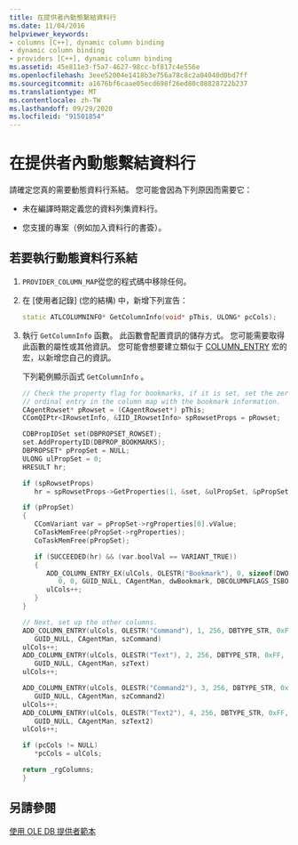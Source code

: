```yaml
---
title: 在提供者內動態繫結資料行
ms.date: 11/04/2016
helpviewer_keywords:
- columns [C++], dynamic column binding
- dynamic column binding
- providers [C++], dynamic column binding
ms.assetid: 45e811e3-f5a7-4627-98cc-bf817c4e556e
ms.openlocfilehash: 3eee52004e1418b3e756a78c8c2a04040d0bd7ff
ms.sourcegitcommit: a1676bf6caae05ecd698f26ed80c08828722b237
ms.translationtype: MT
ms.contentlocale: zh-TW
ms.lasthandoff: 09/29/2020
ms.locfileid: "91501854"
---
```

# <a name="dynamically-binding-columns-in-your-provider"></a>在提供者內動態繫結資料行

請確定您真的需要動態資料行系結。 您可能會因為下列原因而需要它：

- 未在編譯時期定義您的資料列集資料行。

- 您支援的專案（例如加入資料行的書簽）。

## <a name="to-implement-dynamic-column-binding"></a>若要執行動態資料行系結

1. `PROVIDER_COLUMN_MAP`從您的程式碼中移除任何。

1. 在 [使用者記錄] (您的結構) 中，新增下列宣告：

    ```cpp
    static ATLCOLUMNINFO* GetColumnInfo(void* pThis, ULONG* pcCols);
    ```

1. 執行 `GetColumnInfo` 函數。 此函數會配置資訊的儲存方式。 您可能需要取得此函數的屬性或其他資訊。 您可能會想要建立類似于 [COLUMN_ENTRY](./macros-and-global-functions-for-ole-db-consumer-templates.md#column_entry) 宏的宏，以新增您自己的資訊。

   下列範例顯示函式 `GetColumnInfo` 。

    ```cpp
    // Check the property flag for bookmarks, if it is set, set the zero
    // ordinal entry in the column map with the bookmark information.
    CAgentRowset* pRowset = (CAgentRowset*) pThis;
    CComQIPtr<IRowsetInfo, &IID_IRowsetInfo> spRowsetProps = pRowset;

    CDBPropIDSet set(DBPROPSET_ROWSET);
    set.AddPropertyID(DBPROP_BOOKMARKS);
    DBPROPSET* pPropSet = NULL;
    ULONG ulPropSet = 0;
    HRESULT hr;

    if (spRowsetProps)
       hr = spRowsetProps->GetProperties(1, &set, &ulPropSet, &pPropSet);

    if (pPropSet)
    {
       CComVariant var = pPropSet->rgProperties[0].vValue;
       CoTaskMemFree(pPropSet->rgProperties);
       CoTaskMemFree(pPropSet);

       if (SUCCEEDED(hr) && (var.boolVal == VARIANT_TRUE))
       {
          ADD_COLUMN_ENTRY_EX(ulCols, OLESTR("Bookmark"), 0, sizeof(DWORD), DBTYPE_BYTES,
             0, 0, GUID_NULL, CAgentMan, dwBookmark, DBCOLUMNFLAGS_ISBOOKMARK)
          ulCols++;
       }
    }

    // Next, set up the other columns.
    ADD_COLUMN_ENTRY(ulCols, OLESTR("Command"), 1, 256, DBTYPE_STR, 0xFF, 0xFF,
       GUID_NULL, CAgentMan, szCommand)
    ulCols++;
    ADD_COLUMN_ENTRY(ulCols, OLESTR("Text"), 2, 256, DBTYPE_STR, 0xFF, 0xFF,
       GUID_NULL, CAgentMan, szText)
    ulCols++;

    ADD_COLUMN_ENTRY(ulCols, OLESTR("Command2"), 3, 256, DBTYPE_STR, 0xFF, 0xFF,
       GUID_NULL, CAgentMan, szCommand2)
    ulCols++;
    ADD_COLUMN_ENTRY(ulCols, OLESTR("Text2"), 4, 256, DBTYPE_STR, 0xFF, 0xFF,
       GUID_NULL, CAgentMan, szText2)
    ulCols++;

    if (pcCols != NULL)
       *pcCols = ulCols;

    return _rgColumns;
    }
    ```

## <a name="see-also"></a>另請參閱

[使用 OLE DB 提供者範本](../../data/oledb/working-with-ole-db-provider-templates.md)
